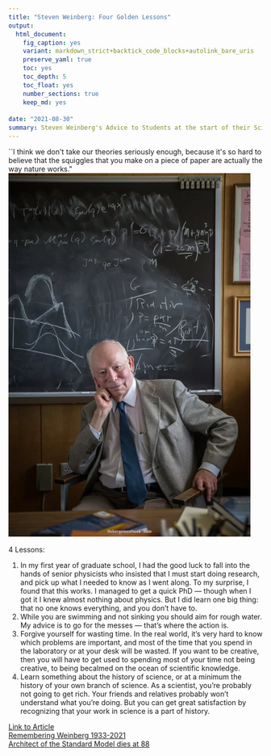 ```yaml
---
title: "Steven Weinberg: Four Golden Lessons"
output: 
  html_document:
    fig_caption: yes
    variant: markdown_strict+backtick_code_blocks+autolink_bare_uris
    preserve_yaml: true
    toc: yes
    toc_depth: 5
    toc_float: yes
    number_sections: true
    keep_md: yes
    
date: "2021-08-30"
summary: Steven Weinberg's Advice to Students at the start of their Scientific Careers 
---
```

``I think we don't take our theories seriously enough, because it's so hard to believe that the squiggles that you make on a piece of paper are actually the way nature works."
![Steven Weinberg 1933-2021](./weinberg.png)

4 Lessons:

1. In  my  first  year  of graduate school, I  had  the  good  luck  to  fall  into  the hands of senior physicists who insisted that  I  must  start doing  research, and  pick  up  what  I  needed to  know  as  I  went  along.  To  my  surprise, I  found  that  this works. I  managed  to  get  a  quick  PhD  — though when I got it I knew almost nothing about physics. But I did learn one big thing: that  no  one  knows  everything, and you don’t have to.
2. While you are swimming and not sinking you should  aim  for  rough  water. My advice is to go for the messes —  that’s where the action is. 	
3. Forgive  yourself for wasting  time. In  the  real world, it’s very hard to know which problems are important, and most of the time that you spend in the laboratory or at your desk will be wasted. If you want  to be creative, then you will have to get used to  spending  most  of your  time  not  being   creative, to being becalmed on the ocean of scientific knowledge.
4.  Learn something about the history of science, or at a minimum the history of your own  branch  of science. As  a  scientist, you’re  probably  not going to get rich. Your friends and relatives probably won’t understand what you’re doing. But  you  can  get  great satisfaction by recognizing that your work in science is a part of history.

[Link to Article](https://www.nature.com/articles/426389a.pdf)      
[Remembering Weinberg 1933-2021](https://physicsworld.com/a/steven-weinberg-probably-the-greatest-theorist-of-his-age/)       
[Architect of the Standard Model dies at 88](https://www.aps.org/publications/apsnews/updates/weinberg-obit.cfm)        
